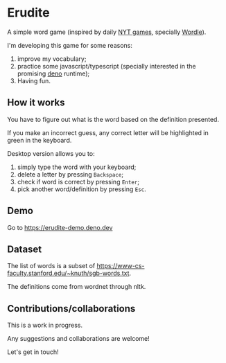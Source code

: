 Erudite
=======
A simple word game (inspired by daily [NYT games](https://www.nytco.com/products/games/), specially [Wordle](https://www.nytimes.com/games/wordle/index.html)).

I'm developing this game for some reasons: 
1. improve my vocabulary;
2. practice some javascript/typescript (specially interested in the promising [deno](https://github.com/denoland) runtime);
3. Having fun.

How it works
------------
You have to figure out what is the word based on the definition presented.

If you make an incorrect guess, any correct letter will be highlighted in green in the keyboard.

Desktop version allows you to:
1. simply type the word with your keyboard;
2. delete a letter by pressing `Backspace`;
3. check if word is correct by pressing `Enter`;
4. pick another word/definition by pressing `Esc`.

Demo
----------
Go to https://erudite-demo.deno.dev

Dataset
------
The list of words is a subset of https://www-cs-faculty.stanford.edu/~knuth/sgb-words.txt.

The definitions come from wordnet through nltk.

Contributions/collaborations
----------------------------
This is a work in progress. 

Any suggestions and collaborations are welcome!

Let's get in touch!

